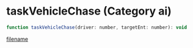 # taskVehicleChase (Category ai)

```js
function taskVehicleChase(driver: number, targetEnt: number): void
```

[filename](taskVehicleChase_m.md ':include')